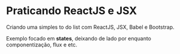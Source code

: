 Praticando ReactJS e JSX
========================

Criando uma simples to do list com ReactJS, JSX, Babel e Bootstrap.

Exemplo focado em **states**, deixando de lado por enquanto componentização, flux e etc.

<!--Acesse a [demo aqui](http://joaorigotti.com/labs/react-todo/).-->
